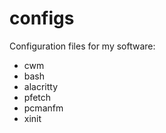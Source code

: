 # configs  
Configuration files for my software:
- cwm
- bash
- alacritty
- pfetch
- pcmanfm
- xinit
